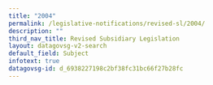 ```yaml
---
title: "2004"
permalink: /legislative-notifications/revised-sl/2004/
description: ""
third_nav_title: Revised Subsidiary Legislation
layout: datagovsg-v2-search
default_field: Subject
infotext: true
datagovsg-id: d_6938227198c2bf38fc31bc66f27b28fc
---
```

